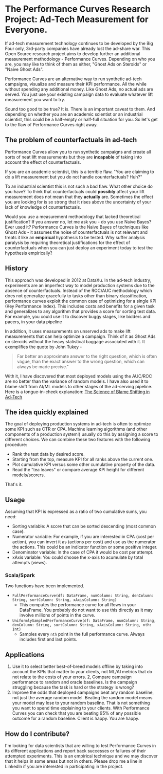 # The Performance Curves Research Project: Ad-Tech Measurement for Everyone.

If ad-tech measurement technology continues to be developed by
the Big Four only, 3rd-party companies have already lost the ad-share war.
This Open Source research project aims to develop further an
additional measurement methodology - Performance Curves. Depending
on who you are, you may like to think of them as either, "Ghost Ads
on Steroids" or "Naive Ghost Ads".

Performance Curves are an alternative way to run synthetic ad-tech
campaigns, visualize and measure their KPI performance. All the while
without spending any additional money. Like Ghost Ads, no actual ads
are served. You just use your existing campaign data to evaluate
whatever lift measurement you want to try.

Sound too good to be true? It is. There is an important caveat to them.
And depending on whether you are an academic scientist or an 
industrial scientist, this could be a half-empty or half-full situation
for you. So let's get to the flaw of Performance Curves right away.

## The problem of counterfactuals in ad-tech

Performance Curves allow you to run synthetic campaigns and create all
sorts of neat lift measurements but they are **incapable** of taking
into account the effect of counterfactuals.

If you are an academic scientist, this is a terrible flaw. "You are claiming
to do a lift measurement but you do not handle counterfactuals? Huh?"

To an industrial scientist this is not such a bad flaw. What other
choice do you have? To think that counterfactuals could **possibly**
affect your lift measurement does not mean that they **actually** are.
Sometimes the effect you are looking for is so strong that it rises
above the uncertainty of your lack of knowledge of counterfactuals.

Would you use a measurement methodology that lacked theoretical
justification? If you answer no, let me ask you - do you use
Naive Bayes? Ever used it? Performance Curves is the Naive Bayes of
techniques like Ghost Ads - it assumes the noise of counterfactuals
is not relevant and treats it like an **empirical** hypothesis
to be tested. Why suffer analysis paralysis by requiring theoretical
justifications for the effect of counterfactuals when you can just 
deploy an experiment today to test the hypothesis empirically?

## History

This approach was developed in 2012 at DataXu. In the ad-tech
industry, experiments are an imperfect way to model production
systems due to the absence of counterfactuals. Instead of the ROC/AUC
methodology which does not generalize gracefully to tasks other than
binary classification, performance curves exploit the common case of
optimizing for a single KPI (Key Performance Index). This includes
costs and benefits for a given task and generalizes to any algorithm
that provides a score for sorting test data. For example, you could
use it to discover buggy stages, like bidders and pacers, in your data
pipeline

In addition, it uses measurements on unserved ads to make lift measurements that can
help optimize a campaign. Think of it as Ghost Ads on steroids without the heavy
statistical baggage associated with it. It exemplifies the quote by John Tukey - 
> Far better an approximate answer to the right question, which is often vague, than 
> the exact answer to the wrong question, which can always be made precise."

With it, I have discovered that most deployed models using the AUC/ROC are no better
than the variance of random models. I have also used it to blame shift from AI/ML models
to other stages of the ad-serving pipeline. Here is a tongue-in-cheek explanation:
[The Science of Blame Shifting in Ad-Tech](https://www.linkedin.com/pulse/science-blame-shifting-ad-tech-performance-curves-corrada-emmanuel/)

## The idea quickly explained

The goal of deploying production systems in ad-tech is often to
optimize some KPI such as CTR or CPA. Machine learning algorithms (and
other components of a production system!) usually do this by assigning
a score to different choices. We can combine these two features with
the following procedure: 
* Rank the test data by desired score. 
* Starting from the top, measure KPI for all ranks above the current
one.
* Plot cumulative KPI versus some other cumulative property of the data.
* Read the "tea leaves" or compare average KPI height for different models/scorers.

That's it.

## Usage

Assuming that KPI is expressed as a ratio of two cumulative sums, you
need: 
* Sorting variable: A score that can be sorted descending (most
common case). 
* Numerator variable: For example, if you are interested
in CPA (cost per action), you can invert it as (actions per cost) and
use as the numerator the actions. This could be an indicator function
or some positive integer. 
* Denominator variable: In the case of CPA
it would be cost per attempt. 
* xAxis variable: You could choose the
x-axis to acumulate by total attempts (views).

### Scala/Spark

Two functions have been implemented.

* `FullPerformanceCurve(df: DataFrame, numColumn: String, denColumn: String, sortColumn: String, xAxisColumn: String)`
  * This computes the performance curve for all Rows in your DataFrame. You probably do not want to use this directly as it may involve millions of points in the curve.
* `UniformlySampledPerformanceCurve(df: DataFrame, numColumn: String, denColumn: String, sortColumn: String, xAxisColumn: String, nth: Int)`
  * Samples every `nth` point in the full performance curve. Always includes first and last points.

## Applications

1. Use it to select better best-of-breed models offline by taking into
account the KPIs that matter to your clients, not ML/AI metrics that
do not relate to the costs of your errors.
2, Compare campaign performance to random and oracle baselines. Is the
campaign struggling because the task is hard or the strategy is wrong?
3. Improve the odds that deployed campaigns beat any random baseline, not just
the average random model. Beating the random model means your model may
lose to your random baseline. That is not something you want to spend
time explaining to your clients. With Performance Curves you can check
that you are beating 95% of any possible outcome for a random baseline.
Client is happy. You are happy.

## How do I contribute?

I'm looking for data scientists that are willing to test Performance Curves
in its different applications and report back successes or failures of their
attempted experiments. This is an empirical technique and we may discover
that it helps in some areas but not in others. Please drop me a line in
LinkedIn if you are interested in participating in the project.


